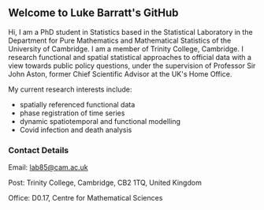 <!--
**LukeTheBarratt/LukeTheBarratt** is a ✨ _special_ ✨ repository because its `README.md` (this file) appears on your GitHub profile.

Here are some ideas to get you started:

- 🔭 I’m currently working on ...
- 🌱 I’m currently learning ...
- 👯 I’m looking to collaborate on ...
- 🤔 I’m looking for help with ...
- 💬 Ask me about ...
- 📫 How to reach me: ...
- 😄 Pronouns: ...
- ⚡ Fun fact: ...
-->

## Welcome to Luke Barratt's GitHub

Hi, I am a PhD student in Statistics based in the Statistical Laboratory in the Department for Pure Mathematics and Mathematical Statistics of the University of Cambridge. I am a member of Trinity College, Cambridge. I research functional and spatial statistical approaches to official data with a view towards public policy questions, under the supervision of Professor Sir John Aston, former Chief Scientific Advisor at the UK's Home Office.

My current research interests include:
 - spatially referenced functional data
 - phase registration of time series
 - dynamic spatiotemporal and functional modelling
 - Covid infection and death analysis

### Contact Details

Email: lab85@cam.ac.uk

Post: Trinity College, Cambridge, CB2 1TQ, United Kingdom

Office: D0.17, Centre for Mathematical Sciences
